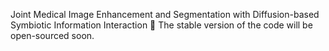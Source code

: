 Joint Medical Image Enhancement and Segmentation with Diffusion-based Symbiotic Information Interaction
🚀 The stable version of the code will be open-sourced soon.
